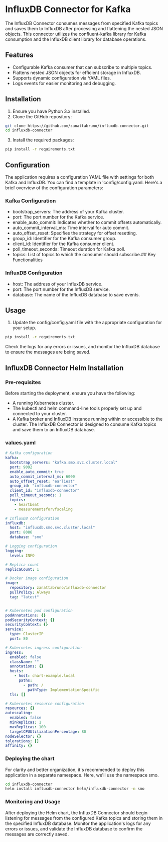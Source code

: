 # InfluxDB Connector for Kafka
The InfluxDB Connector consumes messages from specified Kafka topics and saves them to InfluxDB after processing and flattening the nested JSON objects. This connector utilizes the confluent-kafka library for Kafka consumption and the InfluxDB client library for database operations.

## Features

- Configurable Kafka consumer that can subscribe to multiple topics.
- Flattens nested JSON objects for efficient storage in InfluxDB.
- Supports dynamic configuration via YAML files.
- Logs events for easier monitoring and debugging.

## Installation

1. Ensure you have Python 3.x installed.
2. Clone the GitHub repository:
```bash
git clone https://github.com/zanattabruno/influxdb-connector.git
cd influxdb-connector
```
3. Install the required packages:
```bash
pip install -r requirements.txt
```

## Configuration
The application requires a configuration YAML file with settings for both Kafka and InfluxDB. You can find a template in 'config/config.yaml. Here's a brief overview of the configuration parameters:

### Kafka Configuration
- bootstrap_servers: The address of your Kafka cluster.
- port: The port number for the Kafka service.
- enable_auto_commit: Indicates whether to commit offsets automatically.
- auto_commit_interval_ms: Time interval for auto commit.
- auto_offset_reset: Specifies the strategy for offset resetting.
- group_id: Identifier for the Kafka consumer group.
- client_id: Identifier for the Kafka consumer client.
- poll_timeout_seconds: Timeout duration for Kafka poll.
- topics: List of topics to which the consumer should subscribe.## Key Functionalities

### InfluxDB Configuration
- host: The address of your InfluxDB service.
- port: The port number for the InfluxDB service.
- database: The name of the InfluxDB database to save events.

## Usage
1. Update the config/config.yaml file with the appropriate configuration for your setup.

```bash
pip install -r requirements.txt
```

Check the logs for any errors or issues, and monitor the InfluxDB database to ensure the messages are being saved.
## InfluxDB Connector Helm Installation
### Pre-requisites
Before starting the deployment, ensure you have the following:
- A running Kubernetes cluster.
- The kubectl and helm command-line tools properly set up and connected to your cluster.
- A Kafka broker and InfluxDB instance running within or accessible to the cluster. The InfluxDB Connector is designed to consume Kafka topics and save them to an InfluxDB database.

### values.yaml
```yaml
# Kafka configuration
kafka:
  bootstrap_servers: "kafka.smo.svc.cluster.local"
  port: 9092
  enable_auto_commit: true
  auto_commit_interval_ms: 6000
  auto_offset_reset: "earliest"
  group_id: "influxdb-connector"
  client_id: "influxdb-connector"
  poll_timeout_seconds: 1
  topics:
    - heartbeat
    - measurementsforvfscaling

# InfluxDB configuration
influxdb:
  host: "influxdb.smo.svc.cluster.local"
  port: 8086
  database: "smo"

# Logging configuration
logging:
  level: INFO

# Replica count
replicaCount: 1

# Docker image configuration
image:
  repository: zanattabruno/influxdb-connector
  pullPolicy: Always
  tag: "latest"


# Kubernetes pod configuration
podAnnotations: {}
podSecurityContext: {}
securityContext: {}
service:
  type: ClusterIP
  port: 80

# Kubernetes ingress configuration
ingress:
  enabled: false
  className: ""
  annotations: {}
  hosts:
    - host: chart-example.local
      paths:
        - path: /
          pathType: ImplementationSpecific
  tls: []

# Kubernetes resource configuration
resources: {}
autoscaling:
  enabled: false
  minReplicas: 1
  maxReplicas: 100
  targetCPUUtilizationPercentage: 80
nodeSelector: {}
tolerations: []
affinity: {}
```

### Deploying the chart

For clarity and better organization, it's recommended to deploy this application in a separate namespace. Here, we'll use the namespace smo.

```bash
cd influxdb-connector
helm install influxdb-connector helm/influxdb-connector -n smo
```

### Monitoring and Usage

After deploying the Helm chart, the InfluxDB Connector should begin listening for messages from the configured Kafka topics and storing them in the specified InfluxDB database. Monitor the application's logs for any errors or issues, and validate the InfluxDB database to confirm the messages are correctly saved.





